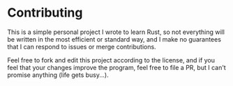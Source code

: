 # Contributing
This is a simple personal project I wrote to learn Rust, so not everything will be written in the most efficient or standard way, and I make no guarantees that I can respond to issues or merge contributions.

Feel free to fork and edit this project according to the license, and if you feel that your changes improve the program, feel free to file a PR, but I can't promise anything (life gets busy...).
